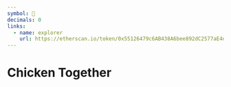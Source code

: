 ```yaml
---
symbol: 🐤
decimals: 0
links:
  - name: explorer
    url: https://etherscan.io/token/0x55126479c6AB438A6bee892dC2577aE4da9eCdAd
---
```


# Chicken Together
